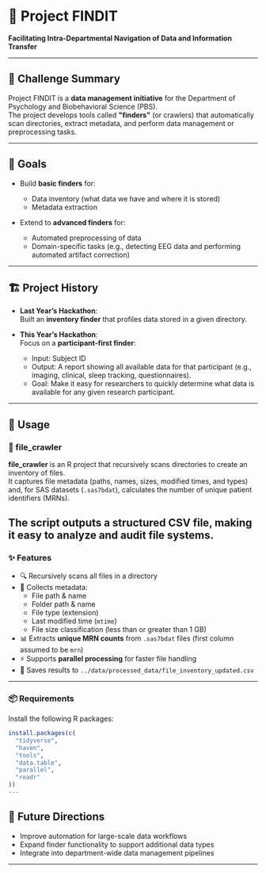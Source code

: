 # 🔎 Project FINDIT  
**Facilitating Intra-Departmental Navigation of Data and Information Transfer**

---

## 📌 Challenge Summary

Project FINDIT is a **data management initiative** for the Department of Psychology and Biobehavioral Science (PBS).  
The project develops tools called **"finders"** (or crawlers) that automatically scan directories, extract metadata, and perform data management or preprocessing tasks.  

---

## 🎯 Goals

- Build **basic finders** for:
  - Data inventory (what data we have and where it is stored)  
  - Metadata extraction  

- Extend to **advanced finders** for:
  - Automated preprocessing of data  
  - Domain-specific tasks (e.g., detecting EEG data and performing automated artifact correction)  

---

## 🏗️ Project History

- **Last Year’s Hackathon**:  
  Built an **inventory finder** that profiles data stored in a given directory.  

- **This Year’s Hackathon**:  
  Focus on a **participant-first finder**:  
  - Input: Subject ID  
  - Output: A report showing all available data for that participant (e.g., imaging, clinical, sleep tracking, questionnaires).  
  - Goal: Make it easy for researchers to quickly determine what data is available for any given research participant.  

---
## 🚀 Usage

### 📂 file_crawler

**file_crawler** is an R project that recursively scans directories to create an inventory of files.  
It captures file metadata (paths, names, sizes, modified times, and types) and, for SAS datasets (`.sas7bdat`), calculates the number of unique patient identifiers (MRNs).  

The script outputs a structured CSV file, making it easy to analyze and audit file systems.
---
### ✨ Features

- 🔍 Recursively scans all files in a directory  
- 📝 Collects metadata:  
  - File path & name  
  - Folder path & name  
  - File type (extension)  
  - Last modified time (`mtime`)  
  - File size classification (less than or greater than 1 GB)  
- 📊 Extracts **unique MRN counts** from `.sas7bdat` files (first column assumed to be `mrn`)  
- ⚡ Supports **parallel processing** for faster file handling  
- 📁 Saves results to `../data/processed_data/file_inventory_updated.csv`  

---

### 📦 Requirements

Install the following R packages:

```r
install.packages(c(
  "tidyverse",
  "haven",
  "tools",
  "data.table",
  "parallel",
  "readr"
))
--- 
```
## 🚀 Future Directions

- Improve automation for large-scale data workflows  
- Expand finder functionality to support additional data types  
- Integrate into department-wide data management pipelines  

---

